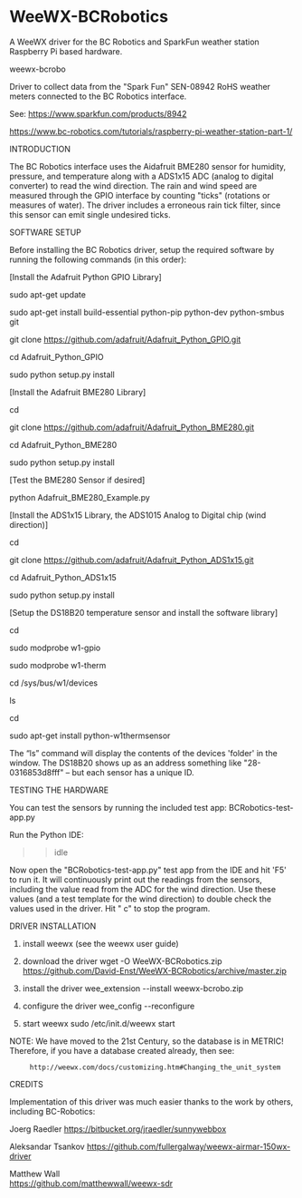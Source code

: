 # WeeWX-BCRobotics
A WeeWX driver for the BC Robotics and SparkFun weather station Raspberry Pi based hardware.

weewx-bcrobo

Driver to collect data from the "Spark Fun" SEN-08942 RoHS weather meters 
connected to the BC Robotics interface.

See:
https://www.sparkfun.com/products/8942

https://www.bc-robotics.com/tutorials/raspberry-pi-weather-station-part-1/

INTRODUCTION

The BC Robotics interface uses the Aidafruit BME280 sensor for humidity, pressure, 
and temperature along with a ADS1x15 ADC (analog to digital converter) to read the 
wind direction. The rain and wind speed are measured through the GPIO interface by 
counting "ticks" (rotations or measures of water). The driver includes a erroneous
rain tick filter, since this sensor can emit single undesired ticks.

SOFTWARE SETUP

Before installing the BC Robotics driver, setup the required software by running the 
following commands (in this order):

[Install the Adafruit Python GPIO Library]

  sudo apt-get update
  
  sudo apt-get install build-essential python-pip python-dev python-smbus git
  
  git clone https://github.com/adafruit/Adafruit_Python_GPIO.git
  
  cd Adafruit_Python_GPIO
  
  sudo python setup.py install
  

[Install the Adafruit BME280 Library]

  cd
  
  git clone https://github.com/adafruit/Adafruit_Python_BME280.git
  
  cd Adafruit_Python_BME280
  
  sudo python setup.py install
  

[Test the BME280 Sensor if desired]

  python Adafruit_BME280_Example.py
  

[Install the ADS1x15 Library, the ADS1015 Analog to Digital chip (wind direction)]

  cd
  
  git clone https://github.com/adafruit/Adafruit_Python_ADS1x15.git
  
  cd Adafruit_Python_ADS1x15
  
  sudo python setup.py install
  

[Setup the DS18B20 temperature sensor and install the software library]

  cd
  
  sudo modprobe w1-gpio
  
  sudo modprobe w1-therm
  
  cd /sys/bus/w1/devices
  
  ls
  
  cd
  
  sudo apt-get install python-w1thermsensor
  
  
The “ls” command will display the contents of the devices 'folder' in the window. The 
DS18B20 shows up as an address something like "28-0316853d8fff" – but each sensor has 
a unique ID.

TESTING THE HARDWARE

You can test the sensors by running the included test app: BCRobotics-test-app.py

Run the Python IDE:

  >>idle

Now open the "BCRobotics-test-app.py" test app from the IDE and hit 'F5' to run it. It will 
continuously print out the readings from the sensors, including the value read from the ADC 
for the wind direction. Use these values (and a test template for the wind direction) to 
double check the values used in the driver. Hit "<ctrl> c" to stop the program.


DRIVER INSTALLATION

1) install weewx (see the weewx user guide)

2) download the driver
wget -O WeeWX-BCRobotics.zip https://github.com/David-Enst/WeeWX-BCRobotics/archive/master.zip

3) install the driver
wee_extension --install weewx-bcrobo.zip

4) configure the driver
wee_config --reconfigure

5) start weewx
sudo /etc/init.d/weewx start

 NOTE: We have moved to the 21st Century, so the database is in METRIC!
       Therefore, if you have a database created already, then see:

         http://weewx.com/docs/customizing.htm#Changing_the_unit_system

CREDITS

Implementation of this driver was much easier thanks to the work by others, 
including BC-Robotics:

Joerg Raedler
  https://bitbucket.org/jraedler/sunnywebbox

Aleksandar Tsankov
  https://github.com/fullergalway/weewx-airmar-150wx-driver

Matthew Wall    
  https://github.com/matthewwall/weewx-sdr
